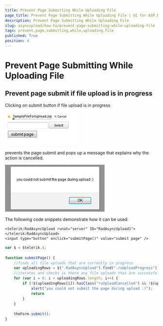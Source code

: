 ```yaml
---
title: Prevent Page Submitting While Uploading File
page_title: Prevent Page Submitting While Uploading File | UI for ASP.NET AJAX Documentation
description: Prevent Page Submitting While Uploading File
slug: asyncupload/how-to/prevent-page-submitting-while-uploading-file
tags: prevent,page,submitting,while,uploading,file
published: True
position: 4
---
```


# Prevent Page Submitting While Uploading File

## Prevent page submit if file upload is in progress

Clicking on submit button if file upload is in progress

![Prevent page submit while uploading](images/asyncupload_prevent_page_submit_while_uploading.png)

prevents the page submit and pops up a message that explains why the action is cancelled.

![Prevent page submit while uploading errormsg](images/asyncupload_prevent_page_submit_while_uploading_errormsg.png)

The following code snippets demonstrate how it can be used:

````ASPNET
<telerik:RadAsyncUpload runat="server" ID="RadAsyncUpload1">
</telerik:RadAsyncUpload>
<input type="button" onclick="submitPage()" value="submit page" />
````

````JavaScript
var $ = $telerik.$;

function submitPage() {
    //finds all file uploads that are currently in progress
    var uploadingRows = $(".RadAsyncUpload").find(".ruUploadProgress");
    //iterates and checks is there any file uploads that are successfully completed or failed and if yes - pop-up an alert box and prevent page submitting 
    for (var i = 0; i < uploadingRows.length; i++) {
        if (!$(uploadingRows[i]).hasClass("ruUploadCancelled") && !$(uploadingRows[i]).hasClass("ruUploadFailure") && !$(uploadingRows[i]).hasClass("ruUploadSuccess")) {
            alert("you could not submit the page during upload :)");
            return
        }
    }

    theForm.submit();
}
````


